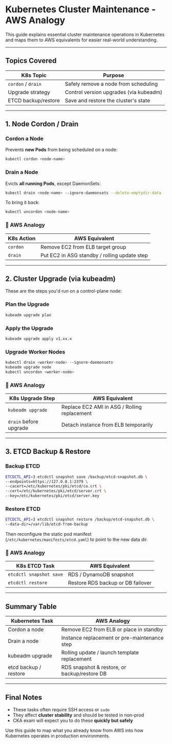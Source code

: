 # Kubernetes Cluster Maintenance - AWS Analogy

This guide explains essential cluster maintenance operations in Kubernetes and maps them to AWS equivalents for easier real-world understanding.

---

## Topics Covered

| K8s Topic            | Purpose                                      |
|----------------------|----------------------------------------------|
| `cordon` / `drain`   | Safely remove a node from scheduling         |
| Upgrade strategy     | Control version upgrades (via kubeadm)      |
| ETCD backup/restore  | Save and restore the cluster's state        |

---

## 1. Node Cordon / Drain

### Cordon a Node
Prevents **new Pods** from being scheduled on a node:
```bash
kubectl cordon <node-name>
```

### Drain a Node
Evicts **all running Pods**, except DaemonSets:
```bash
kubectl drain <node-name> --ignore-daemonsets --delete-emptydir-data
```

To bring it back:
```bash
kubectl uncordon <node-name>
```

### 🔄 AWS Analogy
| K8s Action         | AWS Equivalent                                   |
|--------------------|--------------------------------------------------|
| `cordon`           | Remove EC2 from ELB target group                 |
| `drain`            | Put EC2 in ASG standby / rolling update step     |

---

## 2. Cluster Upgrade (via kubeadm)

These are the steps you'd run on a control-plane node:

### Plan the Upgrade
```bash
kubeadm upgrade plan
```

### Apply the Upgrade
```bash
kubeadm upgrade apply v1.xx.x
```

### Upgrade Worker Nodes
```bash
kubectl drain <worker-node> --ignore-daemonsets
kubeadm upgrade node
kubectl uncordon <worker-node>
```

### 🔄 AWS Analogy
| K8s Upgrade Step     | AWS Equivalent                            |
|----------------------|---------------------------------------------|
| `kubeadm upgrade`    | Replace EC2 AMI in ASG / Rolling replacement |
| `drain` before upgrade | Detach instance from ELB temporarily      |

---

## 3. ETCD Backup & Restore

### Backup ETCD
```bash
ETCDCTL_API=3 etcdctl snapshot save /backup/etcd-snapshot.db \
--endpoints=https://127.0.0.1:2379 \
--cacert=/etc/kubernetes/pki/etcd/ca.crt \
--cert=/etc/kubernetes/pki/etcd/server.crt \
--key=/etc/kubernetes/pki/etcd/server.key
```

### Restore ETCD
```bash
ETCDCTL_API=3 etcdctl snapshot restore /backup/etcd-snapshot.db \
--data-dir=/var/lib/etcd-from-backup
```

Then reconfigure the static pod manifest (`/etc/kubernetes/manifests/etcd.yaml`) to point to the new data dir.

### 🔄 AWS Analogy
| K8s ETCD Task         | AWS Equivalent                            |
|------------------------|--------------------------------------------|
| `etcdctl snapshot save`| RDS / DynamoDB snapshot                    |
| `etcdctl restore`      | Restore RDS backup or DB failover          |

---

## Summary Table

| Kubernetes Task          | AWS Analogy                                      |
|---------------------------|--------------------------------------------------|
| Cordon a node             | Remove EC2 from ELB or place in standby          |
| Drain a node              | Instance replacement or pre-maintenance step     |
| kubeadm upgrade           | Rolling update / launch template replacement     |
| etcd backup / restore     | RDS snapshot & restore, or backup/restore DB     |

---

## Final Notes
- These tasks often require SSH access or `sudo`
- They affect **cluster stability** and should be tested in non-prod
- CKA exam will expect you to do these **quickly but safely**

Use this guide to map what you already know from AWS into how Kubernetes operates in production environments.
